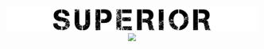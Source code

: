 <div align="center">
<img src="./logo.png" alt="logo.png">
<br>
<img src="https://img.shields.io/badge/python-3.7-blue">
<div>
